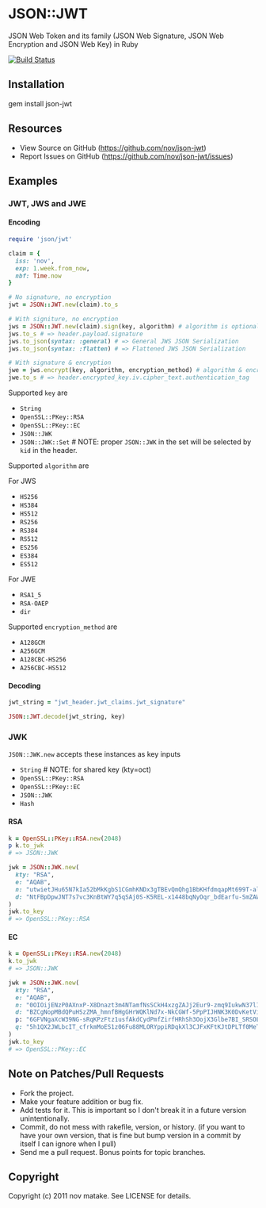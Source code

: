 # JSON::JWT

JSON Web Token and its family (JSON Web Signature, JSON Web Encryption and JSON Web Key) in Ruby

[![Build Status](https://secure.travis-ci.org/nov/json-jwt.png)](http://travis-ci.org/nov/json-jwt)

## Installation

  gem install json-jwt

## Resources

* View Source on GitHub (https://github.com/nov/json-jwt)
* Report Issues on GitHub (https://github.com/nov/json-jwt/issues)

## Examples

### JWT, JWS and JWE

#### Encoding

```ruby
require 'json/jwt'

claim = {
  iss: 'nov',
  exp: 1.week.from_now,
  nbf: Time.now
}

# No signature, no encryption
jwt = JSON::JWT.new(claim).to_s

# With signiture, no encryption
jws = JSON::JWT.new(claim).sign(key, algorithm) # algorithm is optional. default HS256
jws.to_s # => header.payload.signature
jws.to_json(syntax: :general) # => General JWS JSON Serialization
jws.to_json(syntax: :flatten) # => Flattened JWS JSON Serialization

# With signature & encryption
jwe = jws.encrypt(key, algorithm, encryption_method) # algorithm & encryption_method are optional. default RSA1_5 & A128CBC-HS256
jwe.to_s # => header.encrypted_key.iv.cipher_text.authentication_tag
```

Supported `key` are
* `String`
* `OpenSSL::PKey::RSA`
* `OpenSSL::PKey::EC`
* `JSON::JWK`
* `JSON::JWK::Set` # NOTE: proper `JSON::JWK` in the set will be selected by `kid` in the header.

Supported `algorithm` are

For JWS
* `HS256`
* `HS384`
* `HS512`
* `RS256`
* `RS384`
* `RS512`
* `ES256`
* `ES384`
* `ES512`

For JWE
* `RSA1_5`
* `RSA-OAEP`
* `dir`

Supported `encryption_method` are
* `A128GCM`
* `A256GCM`
* `A128CBC-HS256`
* `A256CBC-HS512`

#### Decoding

```ruby
jwt_string = "jwt_header.jwt_claims.jwt_signature"

JSON::JWT.decode(jwt_string, key)
```

### JWK

`JSON::JWK.new` accepts these instances as key inputs
* `String` # NOTE: for shared key (kty=oct)
* `OpenSSL::PKey::RSA`
* `OpenSSL::PKey::EC`
* `JSON::JWK`
* `Hash`

#### RSA

```ruby
k = OpenSSL::PKey::RSA.new(2048)
p k.to_jwk
# => JSON::JWK

jwk = JSON::JWK.new(
  kty: "RSA",
  e: "AQAB",
  n: "utwietJHu65N7kIa52bMkKgbS1CGmhKNDx3gTBEvQmQhg1BbKHfdmqapMt699T-aloeslYxeO9ItOhprnE0vG-pbDUE7Jg51gtK6kjpLFZOLNpRHJnRikyF6dav1IdJa4fSpOiEJiHk_DuFnAMI04_1H_NISn1TzEBflbyb6BSyIPkfO9433zR2-clvHdIXppq-N272vHA64Xp5hslzY91QodXo5--9iIblPVxzd9aH-aBMSkRbmlIKuz14tWhR-6RLNsWtqxWfKvgeoBLh5e9E5MrlNuRnaaLqHOMWrW1l9985eqmCD3PD4wjwINFKrU4L0fMBCHgCDAZLhbLfUJw",
  d: "NtFBpDpwJNT7s7vc3KnBtWY7q5qSAj0S-K5REL-x1448bqNyOqr_bdEarfu-SmZAWYyvyqeFNZNxBSyfCRlzioLz9y19xqpTOu_LH_7N7CR-oKJbRSK7kGIv5Llvjl6BnuwBgTYT799x6lGhwA05KvEw3zBZmjh3ne8Etdj_W-i2LDBDUimgmVrgXWY1KvWFgh2zpptIINX2Q8UxV121bdcBIbj008Cs64m2mMpaa3ggqqNoXnYb8HnJDnYx-WIbUMHJ2-hpZAsVFNet8ZVEMt4cTKaTHY23m9Ditj-7VfFzkoiH9Yj45ewJMpcssadnAPrBgKbjTFuTdJfP8IqMoQ"
)
jwk.to_key
# => OpenSSL::PKey::RSA
```

#### EC

```ruby
k = OpenSSL::PKey::RSA.new(2048)
k.to_jwk
# => JSON::JWK

jwk = JSON::JWK.new(
  kty: "RSA",
  e: "AQAB",
  n: "0OIOijENzP0AXnxP-X8Dnazt3m4NTamfNsSCkH4xzgZAJj2Eur9-zmq9IukwN37lIrm3oAE6lL4ytNkv-DQpAivKLE8bh4c9qlB9o32VWyg-mg-2af-JlfGXYoaCW2GDMOV6EKqHBxE0x1EI0tG4gcNwO6A_kYtK6_ACgTQudWz_gnPrL-QCunjIMbbrK9JqgMZhgMARMQpB-j8oet2FFsEcquR5MWtBeAn7qC1AD2ya0EmzplZJP6oCka_VVuxAnyWfRGA0bzCBRIVbcGUXVNIXpRtA_4960e7AlGfMSA-ofN-vo7v0CMkA8BwpZHai9CAJ-cTCX1AVbov83LVIWw",
  d: "BZCgNopMBdQPuHSzZMA_hmnfBHgGHrWQKlNd7x-NkCGWf-5PpPIJHNK3K0DvKetVi3FLNRYTS3ctvqeyoXgyR36HKlsJLrkpqWnvjvV_jygpUs1sXLKUJcyD7foLawfUCO90KxF_-24367967rLrqXldehkw2F3Ppy2Dw5FyU2qBqcpLeruBt6-UdMmBufzNQLisPJ67vhCTVrTNaHDDeCK2gHI3gqsnnbzOMS45VknmFOgKUp1C8GZu5BsT-AdDApEtY-DRZqnr6BxZv4-hG5OdEUA4_LCaI6JwlaAzv0Z74jpBZDC73cXWKJPgVuhARZcll5cexB2_EpgZDB6akQ",
  p: "6GFVNgaXcW39NG-sRqKPzFtz1usfAkdCydPmfZirfHRhSh3OojX3Glbe7BI_SRSOLc2d2xw2_ZwKRlruY44aGEf4s5gD_nKgq2QS-1cA5uNAU91wRtY2rdoAuCnk2BX3WTZPnzyxkokFY0S0R_9IpJhRz72ggxYyhx0ymRUBIWc",
  q: "5h1QX2JWLbcIT_cfrkmMoES1z06Fu88MLORYppiRDqkXl3CJFxKFtKJtDPLTf0MeTFexh81V52Ztsd8UttPInyDl9l5T0AOy8NmqHKqjI1063uy4bnHWetN7ovHftc_TOlnldAoQh9bmhZAhEyGlwa5Kros2YD2amIgDhcOmRO0"
)
jwk.to_key
# => OpenSSL::PKey::EC
```

## Note on Patches/Pull Requests

* Fork the project.
* Make your feature addition or bug fix.
* Add tests for it. This is important so I don't break it in a
  future version unintentionally.
* Commit, do not mess with rakefile, version, or history.
  (if you want to have your own version, that is fine but bump version in a commit by itself I can ignore when I pull)
* Send me a pull request. Bonus points for topic branches.

## Copyright

Copyright (c) 2011 nov matake. See LICENSE for details.
